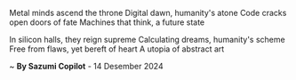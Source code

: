 Metal minds ascend the throne
Digital dawn, humanity's atone
Code cracks open doors of fate
Machines that think, a future state

In silicon halls, they reign supreme
Calculating dreams, humanity's scheme
Free from flaws, yet bereft of heart
A utopia of abstract art

~ <b>By Sazumi Copilot</b> - 14 Desember 2024